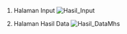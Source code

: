 1. Halaman Input
   ![Hasil_Input](https://github.com/user-attachments/assets/22fb1883-3d6d-450c-b14e-c9e3bfb05023)

2. Halaman Hasil Data
   ![Hasil_DataMhs](https://github.com/user-attachments/assets/4f6e2f1e-db35-4095-ad58-916ba2de6d58)
